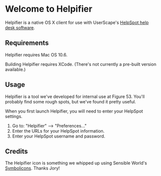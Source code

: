 # Welcome to Helpifier

Helpifier is a native OS X client for use with UserScape's [HelpSpot help desk software](http://www.helpspot.com/).

## Requirements

Helpifier requires Mac OS 10.6.

Building Helpifier requires XCode.  (There's not currently a pre-built version available.)

## Usage

Helpifier is a tool we've developed for internal use at Figure 53. You'll probably find some rough spots, but we've found it pretty useful.

When you first launch Helpifier, you will need to enter your HelpSpot settings.

<ol>
<li>Go to: "Helpifier" --> "Preferences..."</li>
<li>Enter the URLs for your HelpSpot information.</li>
<li>Enter your HelpSpot username and password.</li>
</ol>

## Credits

The Helpifier icon is something we whipped up using Sensible World's [Symbolicons](http://symbolicons.com/).  Thanks Jory!

